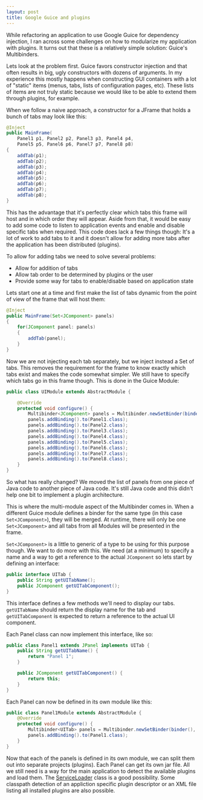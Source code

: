 ```yaml
---
layout: post
title: Google Guice and plugins
---
```


While refactoring an application to use Google Guice for dependency injection, I ran across some challenges on how to modularize my application with plugins. It turns out that these is a relatively simple solution: Guice's Multibinders.

Lets look at the problem first. Guice favors constructor injection and that often results in big, ugly constructors with dozens of arguments. In my experience this mostly happens when constructing GUI containers with a lot of "static" items (menus, tabs, lists of configuration pages, etc). These lists of items are not truly static because we would like to be able to extend them through plugins, for example.

When we follow a naive approach, a constructor for a JFrame that holds a bunch of tabs may look like this:

```java
@Inject
public MainFrame(
	Panel1 p1, Panel2 p2, Panel3 p3, Panel4 p4,
	Panel5 p5, Panel6 p6, Panel7 p7, Panel8 p8)
{
	addTab(p1);
	addTab(p2);
	addTab(p3);
	addTab(p4);
	addTab(p5);
	addTab(p6);
	addTab(p7);
	addTab(p8);
}
```

This has the advantage that it's perfectly clear which tabs this frame will host and in which order they will appear. Aside from that, it would be easy to add some code to listen to application events and enable and disable specific tabs when required. This code does lack a few things though: It's a lot of work to add tabs to it and it doesn't allow for adding more tabs after the application has been distributed (plugins).

To allow for adding tabs we need to solve several problems:

* Allow for addition of tabs
* Allow tab order to be determined by plugins or the user
* Provide some way for tabs to enable/disable based on application state

Lets start one at a time and first make the list of tabs dynamic from the point of view of the frame that will host them:

```java
@Inject
public MainFrame(Set<JComponent> panels)
{
	for(JComponent panel: panels)
	{
		addTab(panel);
	}
}
```

Now we are not injecting each tab separately, but we inject instead a Set of tabs. This removes the requirement for the frame to know exactly which tabs exist and makes the code somewhat simpler. We still have to specify which tabs go in this frame though. This is done in the Guice Module:

```java
public class UIModule extends AbstractModule {

	@Override
	protected void configure() {
		Multibinder<JComponent> panels = Multibinder.newSetBinder(binder(), JComponent.class);
		panels.addBinding().to(Panel1.class);
		panels.addBinding().to(Panel2.class);
		panels.addBinding().to(Panel3.class);
		panels.addBinding().to(Panel4.class);
		panels.addBinding().to(Panel5.class);
		panels.addBinding().to(Panel6.class);
		panels.addBinding().to(Panel7.class);
		panels.addBinding().to(Panel8.class);
	}
}
```

So what has really changed? We moved the list of panels from one piece of Java code to another piece of Java code. It's still Java code and this didn't help one bit to implement a plugin architecture.

This is where the multi-module aspect of the Multibinder comes in. When a different Guice module defines a binder for the same type (in this case `Set<JComponent>`), they will be merged. At runtime, there will only be one `Set<JComponent>` and all tabs from all Modules will be presented in the frame.

`Set<JComponent>` is a little to generic of a type to be using for this purpose though. We want to do more with this. We need (at a minimum) to specify a name and a way to get a reference to the actual `JComponent` so lets start by defining an interface:

```java
public interface UITab {
	public String getUITabName();
	public JComponent getUITabComponent();
}
```

This interface defines a few methods we'll need to display our tabs. `getUITabName` should return the display name for the tab and `getUITabComponent` is expected to return a reference to the actual UI component.

Each Panel class can now implement this interface, like so:

```java
public class Panel1 extends JPanel implements UITab {
	public String getUITabName() {
		return "Panel 1";
	}

	public JComponent getUITabComponent() {
		return this;
	}
}
```

Each Panel can now be defined in its own module like this:

```java
public class Panel1Module extends AbstractModule {
	@Override
	protected void configure() {
		Multibinder<UITab> panels = Multibinder.newSetBinder(binder(), UITab.class);
		panels.addBinding().to(Panel1.class);
	}
}
```

Now that each of the panels is defined in its own module, we can split them out into separate projects (plugins). Each Panel can get its own jar file. All we still need is a way for the main application to detect the available plugins and load them. The [ServiceLoader](http://docs.oracle.com/javase/6/docs/api/java/util/ServiceLoader.html) class is a good possibility. Some classpath detection of an appliction specific plugin descriptor or an XML file listing all installed plugins are also possible.